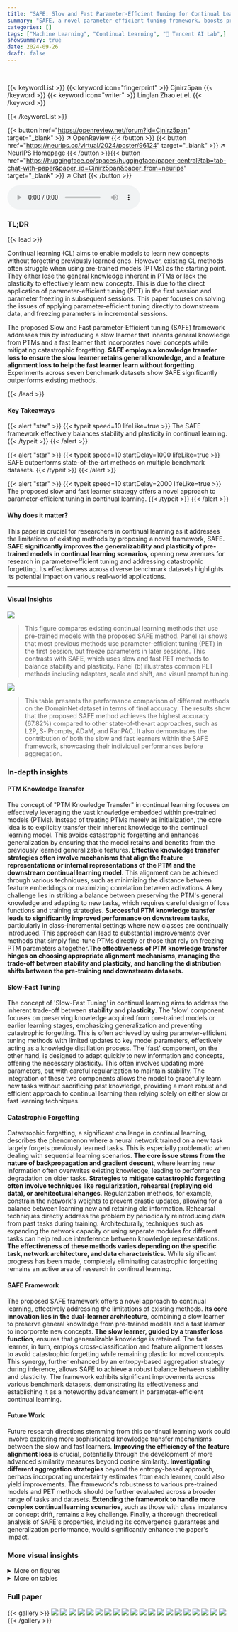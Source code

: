 ```yaml
---
title: "SAFE: Slow and Fast Parameter-Efﬁcient Tuning for Continual Learning with Pre-Trained Models"
summary: "SAFE, a novel parameter-efficient tuning framework, boosts pre-trained model performance in continual learning by balancing model stability and plasticity through slow and fast learning stages, signif..."
categories: []
tags: ["Machine Learning", "Continual Learning", "🏢 Tencent AI Lab",]
showSummary: true
date: 2024-09-26
draft: false
---
```


<br>

{{< keywordList >}}
{{< keyword icon="fingerprint" >}} Cjnirz5pan {{< /keyword >}}
{{< keyword icon="writer" >}} Linglan Zhao et el. {{< /keyword >}}
 
{{< /keywordList >}}

{{< button href="https://openreview.net/forum?id=Cjnirz5pan" target="_blank" >}}
↗ OpenReview
{{< /button >}}
{{< button href="https://neurips.cc/virtual/2024/poster/96124" target="_blank" >}}
↗ NeurIPS Homepage
{{< /button >}}{{< button href="https://huggingface.co/spaces/huggingface/paper-central?tab=tab-chat-with-paper&paper_id=Cjnirz5pan&paper_from=neurips" target="_blank" >}}
↗ Chat
{{< /button >}}



<audio controls>
    <source src="https://ai-paper-reviewer.com/Cjnirz5pan/podcast.wav" type="audio/wav">
    Your browser does not support the audio element.
</audio>


### TL;DR


{{< lead >}}

Continual learning (CL) aims to enable models to learn new concepts without forgetting previously learned ones.  However, existing CL methods often struggle when using pre-trained models (PTMs) as the starting point.  They either lose the general knowledge inherent in PTMs or lack the plasticity to effectively learn new concepts. This is due to the direct application of parameter-efficient tuning (PET) in the first session and parameter freezing in subsequent sessions. This paper focuses on solving the issues of applying parameter-efficient tuning directly to downstream data, and freezing parameters in incremental sessions.

The proposed Slow and Fast parameter-Efficient tuning (SAFE) framework addresses this by introducing a slow learner that inherits general knowledge from PTMs and a fast learner that incorporates novel concepts while mitigating catastrophic forgetting.  **SAFE employs a knowledge transfer loss to ensure the slow learner retains general knowledge, and a feature alignment loss to help the fast learner learn without forgetting.**  Experiments across seven benchmark datasets show SAFE significantly outperforms existing methods.

{{< /lead >}}


#### Key Takeaways

{{< alert "star" >}}
{{< typeit speed=10 lifeLike=true >}} The SAFE framework effectively balances stability and plasticity in continual learning. {{< /typeit >}}
{{< /alert >}}

{{< alert "star" >}}
{{< typeit speed=10 startDelay=1000 lifeLike=true >}} SAFE outperforms state-of-the-art methods on multiple benchmark datasets. {{< /typeit >}}
{{< /alert >}}

{{< alert "star" >}}
{{< typeit speed=10 startDelay=2000 lifeLike=true >}} The proposed slow and fast learner strategy offers a novel approach to parameter-efficient tuning in continual learning. {{< /typeit >}}
{{< /alert >}}

#### Why does it matter?
This paper is crucial for researchers in continual learning as it addresses the limitations of existing methods by proposing a novel framework, SAFE.  **SAFE significantly improves the generalizability and plasticity of pre-trained models in continual learning scenarios**, opening new avenues for research in parameter-efficient tuning and addressing catastrophic forgetting. Its effectiveness across diverse benchmark datasets highlights its potential impact on various real-world applications.

------
#### Visual Insights



![](https://ai-paper-reviewer.com/Cjnirz5pan/figures_1_1.jpg)

> This figure compares existing continual learning methods that use pre-trained models with the proposed SAFE method.  Panel (a) shows that most previous methods use parameter-efficient tuning (PET) in the first session, but freeze parameters in later sessions.  This contrasts with SAFE, which uses slow and fast PET methods to balance stability and plasticity. Panel (b) illustrates common PET methods including adapters, scale and shift, and visual prompt tuning.





![](https://ai-paper-reviewer.com/Cjnirz5pan/tables_6_1.jpg)

> This table presents the performance comparison of different methods on the DomainNet dataset in terms of final accuracy.  The results show that the proposed SAFE method achieves the highest accuracy (67.82%) compared to other state-of-the-art approaches, such as L2P, S-iPrompts, ADaM, and RanPAC.  It also demonstrates the contribution of both the slow and fast learners within the SAFE framework, showcasing their individual performances before aggregation.





### In-depth insights


#### PTM Knowledge Transfer
The concept of "PTM Knowledge Transfer" in continual learning focuses on effectively leveraging the vast knowledge embedded within pre-trained models (PTMs).  Instead of treating PTMs merely as initialization, the core idea is to explicitly transfer their inherent knowledge to the continual learning model. This avoids catastrophic forgetting and enhances generalization by ensuring that the model retains and benefits from the previously learned generalizable features.  **Effective knowledge transfer strategies often involve mechanisms that align the feature representations or internal representations of the PTM and the downstream continual learning model.** This alignment can be achieved through various techniques, such as minimizing the distance between feature embeddings or maximizing correlation between activations.  A key challenge lies in striking a balance between preserving the PTM's general knowledge and adapting to new tasks, which requires careful design of loss functions and training strategies.  **Successful PTM knowledge transfer leads to significantly improved performance on downstream tasks**, particularly in class-incremental settings where new classes are continually introduced.  This approach can lead to substantial improvements over methods that simply fine-tune PTMs directly or those that rely on freezing PTM parameters altogether.**The effectiveness of PTM knowledge transfer hinges on choosing appropriate alignment mechanisms, managing the trade-off between stability and plasticity, and handling the distribution shifts between the pre-training and downstream datasets.**

#### Slow-Fast Tuning
The concept of 'Slow-Fast Tuning' in continual learning aims to address the inherent trade-off between **stability** and **plasticity**.  The 'slow' component focuses on preserving knowledge acquired from pre-trained models or earlier learning stages, emphasizing generalization and preventing catastrophic forgetting. This is often achieved by using parameter-efficient tuning methods with limited updates to key model parameters, effectively acting as a knowledge distillation process. The 'fast' component, on the other hand, is designed to adapt quickly to new information and concepts, offering the necessary plasticity. This often involves updating more parameters, but with careful regularization to maintain stability. The integration of these two components allows the model to gracefully learn new tasks without sacrificing past knowledge, providing a more robust and efficient approach to continual learning than relying solely on either slow or fast learning techniques.

#### Catastrophic Forgetting
Catastrophic forgetting, a significant challenge in continual learning, describes the phenomenon where a neural network trained on a new task largely forgets previously learned tasks.  This is especially problematic when dealing with sequential learning scenarios.  **The core issue stems from the nature of backpropagation and gradient descent**, where learning new information often overwrites existing knowledge, leading to performance degradation on older tasks.  **Strategies to mitigate catastrophic forgetting often involve techniques like regularization, rehearsal (replaying old data), or architectural changes**. Regularization methods, for example, constrain the network's weights to prevent drastic updates, allowing for a balance between learning new and retaining old information.  Rehearsal techniques directly address the problem by periodically reintroducing data from past tasks during training. Architecturally, techniques such as expanding the network capacity or using separate modules for different tasks can help reduce interference between knowledge representations. **The effectiveness of these methods varies depending on the specific task, network architecture, and data characteristics.** While significant progress has been made, completely eliminating catastrophic forgetting remains an active area of research in continual learning.

#### SAFE Framework
The proposed SAFE framework offers a novel approach to continual learning, effectively addressing the limitations of existing methods.  **Its core innovation lies in the dual-learner architecture**, combining a slow learner to preserve general knowledge from pre-trained models and a fast learner to incorporate new concepts. **The slow learner, guided by a transfer loss function**, ensures that generalizable knowledge is retained.  The fast learner, in turn, employs cross-classification and feature alignment losses to avoid catastrophic forgetting while remaining plastic for novel concepts.  This synergy, further enhanced by an entropy-based aggregation strategy during inference, allows SAFE to achieve a robust balance between stability and plasticity. The framework exhibits significant improvements across various benchmark datasets, demonstrating its effectiveness and establishing it as a noteworthy advancement in parameter-efficient continual learning.

#### Future Work
Future research directions stemming from this continual learning work could involve exploring more sophisticated knowledge transfer mechanisms between the slow and fast learners.  **Improving the efficiency of the feature alignment loss** is crucial, potentially through the development of more advanced similarity measures beyond cosine similarity.  **Investigating different aggregation strategies** beyond the entropy-based approach, perhaps incorporating uncertainty estimates from each learner, could also yield improvements.  The framework's robustness to various pre-trained models and PET methods should be further evaluated across a broader range of tasks and datasets.  **Extending the framework to handle more complex continual learning scenarios**, such as those with class imbalance or concept drift, remains a key challenge. Finally, a thorough theoretical analysis of SAFE's properties, including its convergence guarantees and generalization performance, would significantly enhance the paper's impact.


### More visual insights

<details>
<summary>More on figures
</summary>


![](https://ai-paper-reviewer.com/Cjnirz5pan/figures_3_1.jpg)

> This figure illustrates the SAFE framework for continual learning.  The left side shows the training process.  In the first session (t=1), knowledge is transferred from the pre-trained model (PTM) to the slow learner (S-PET) which is then frozen. Subsequent sessions (t>1) involve a fast learner (F-PET) that is guided by the slow learner to learn new concepts while preventing catastrophic forgetting. The right side shows the inference process, where an entropy-based aggregation strategy combines the predictions of the slow and fast learners for robust results.


![](https://ai-paper-reviewer.com/Cjnirz5pan/figures_7_1.jpg)

> This figure visualizes the embedding space of five unseen classes and five seen classes using t-SNE after the first session adaptation. It compares the baseline method with the proposed method (ours) showing that the embedding space of the slow learner in the proposed method exhibits distinct separation between seen and unseen classes, illustrating the successful integration of generalization capabilities from the PTM into the slow learner.


![](https://ai-paper-reviewer.com/Cjnirz5pan/figures_8_1.jpg)

> This figure validates the necessity of using an aggregation strategy that combines the predictions from both the slow and fast learners.  It shows the classification accuracy for different class ranges (00-19, 20-39, etc.) on the ImageNet-R (IN-R) dataset across different training sessions. The results demonstrate that the aggregation method outperforms using only the slow learner or the fast learner, highlighting the complementary strengths of both learners for robust performance.


![](https://ai-paper-reviewer.com/Cjnirz5pan/figures_8_2.jpg)

> This figure visualizes how the entropy-based aggregation dynamically balances the contributions of the slow and fast learners during inference on the ImageNet-R dataset. The x-axis represents class indices grouped into ranges, while the y-axis shows the average aggregation weights assigned to each learner for those classes.  The plot reveals that the slow learner has higher weights for older classes (0-119), reflecting its superior performance on previously seen data, while the fast learner receives stronger weights for newer classes (120-199), indicating its better ability to adapt to recently introduced concepts. This dynamic allocation of weights highlights the complementary strengths of the two learners.


![](https://ai-paper-reviewer.com/Cjnirz5pan/figures_9_1.jpg)

> This figure compares the memory usage (parameter size) and final accuracy of different continual learning methods (ADAM, RanPAC, Ours (SAFE), SSIAT, CODAPrompt, EASE).  It demonstrates that SAFE achieves comparable or better performance than other methods while using a similar or even smaller parameter size.  This highlights SAFE's efficiency in terms of resource usage.


![](https://ai-paper-reviewer.com/Cjnirz5pan/figures_16_1.jpg)

> This figure visualizes the effectiveness of the slow learner by comparing the t-SNE embeddings of five unseen classes and five seen classes, after the first session adaptation. It shows a clear separation between seen and unseen classes in the slow learner's embedding space, demonstrating successful knowledge transfer from the PTM and improved generalization ability.


![](https://ai-paper-reviewer.com/Cjnirz5pan/figures_17_1.jpg)

> This figure shows a visualization of the seven benchmark datasets used in the paper: CIFAR100, CUB200, ImageNet-A, Omnibenchmark, ImageNet-R, DomainNet, and VTAB. Each dataset is represented by a grid of images, showcasing the variety of visual data included in each dataset. This visualization helps demonstrate the diversity and complexity of the datasets, highlighting the differences in image content, style, and quality.  The datasets cover a wide range of image types and visual characteristics, making them suitable for evaluating the continual learning capabilities of different models.


</details>




<details>
<summary>More on tables
</summary>


![](https://ai-paper-reviewer.com/Cjnirz5pan/tables_7_1.jpg)
> This table compares the performance of different continual learning methods on six benchmark datasets.  The 'Replay' column indicates whether the method uses data replay or not. Each subsequent column shows the final accuracy achieved by each method on a specific dataset (CIFAR, IN-R, IN-A, CUB, OB, VTAB). The final column provides the average accuracy across all six datasets.  This allows for a comprehensive comparison of the methods, considering both their individual performance on different datasets and their overall average performance.  It highlights the relative strengths and weaknesses of each approach.

![](https://ai-paper-reviewer.com/Cjnirz5pan/tables_7_2.jpg)
> This table presents the ablation study results on the ImageNet-A dataset.  It shows the impact of including the slow learner, the fast learner, and both learners (SAFE) on the final and average accuracy. The baseline represents the result without any of these components. This helps to understand the contribution of each component to the overall performance improvement.

![](https://ai-paper-reviewer.com/Cjnirz5pan/tables_7_3.jpg)
> This table presents the results of an ablation study on different aggregation strategies for combining the predictions of the slow and fast learners in the SAFE framework.  The methods compared are: simple feature concatenation, logits addition, logits maximization, and the proposed entropy-based aggregation. The table shows the final and average accuracy on the ImageNet-A dataset for each method. The results demonstrate that the entropy-based aggregation approach yields the best performance.

![](https://ai-paper-reviewer.com/Cjnirz5pan/tables_8_1.jpg)
> This table presents the ablation study results for the slow learner component of the SAFE framework.  It shows the impact on the final and average accuracy metrics when different variations of the slow learner are used.  The baseline represents the performance without the slow learner. The other rows show the results of adding Feature Alignment (FA), Logits Alignment (LA), Second-order Statistics Alignment (SSA), and the proposed Slow Learner method (Baseline + Lslow). The last row shows a significant improvement in accuracy, highlighting the effectiveness of the slow learner component.

![](https://ai-paper-reviewer.com/Cjnirz5pan/tables_8_2.jpg)
> This table presents the results of ablation experiments conducted on the fast learner component of the SAFE framework. It shows the impact of using different loss functions (Ls↔f, Lcos) on the model's performance (final and average accuracy) on a specific dataset, by comparing a baseline against different configurations.  The results highlight the importance of using both Ls↔f and Lcos for optimal performance.

![](https://ai-paper-reviewer.com/Cjnirz5pan/tables_15_1.jpg)
> This table presents a comparison of different continual learning methods across six datasets.  It shows the final accuracy achieved by each method on each dataset, as well as the average accuracy across all datasets.  The table also indicates whether each method used data replay or not.

![](https://ai-paper-reviewer.com/Cjnirz5pan/tables_16_1.jpg)
> This ablation study investigates the effect of the hyperparameter λcos on the performance of the fast learner.  The table shows that varying λcos impacts the final accuracy of the fast learner on the ImageNet-A dataset, with the optimal value appearing to be around 50.

![](https://ai-paper-reviewer.com/Cjnirz5pan/tables_16_2.jpg)
> This table shows the ablation study of the hyperparameter γ used in the entropy-based aggregation of the slow and fast learners' predictions in the SAFE framework. The results demonstrate the impact of different values of γ on the final accuracy of the model on the ImageNet-A dataset.  The optimal value of γ = 1 yields the best overall performance, which is highlighted in bold.

![](https://ai-paper-reviewer.com/Cjnirz5pan/tables_16_3.jpg)
> This table presents the ablation study of different teacher models used for guiding the fast learner in the SAFE framework.  It compares the final and average accuracy results achieved when using no teacher, the pre-trained model (PTM), the fast learner from the previous session (t-1), and the slow learner as the teacher.  The results demonstrate the superior performance of the slow learner as a teacher model.

</details>




### Full paper

{{< gallery >}}
<img src="https://ai-paper-reviewer.com/Cjnirz5pan/1.png" class="grid-w50 md:grid-w33 xl:grid-w25" />
<img src="https://ai-paper-reviewer.com/Cjnirz5pan/2.png" class="grid-w50 md:grid-w33 xl:grid-w25" />
<img src="https://ai-paper-reviewer.com/Cjnirz5pan/3.png" class="grid-w50 md:grid-w33 xl:grid-w25" />
<img src="https://ai-paper-reviewer.com/Cjnirz5pan/4.png" class="grid-w50 md:grid-w33 xl:grid-w25" />
<img src="https://ai-paper-reviewer.com/Cjnirz5pan/5.png" class="grid-w50 md:grid-w33 xl:grid-w25" />
<img src="https://ai-paper-reviewer.com/Cjnirz5pan/6.png" class="grid-w50 md:grid-w33 xl:grid-w25" />
<img src="https://ai-paper-reviewer.com/Cjnirz5pan/7.png" class="grid-w50 md:grid-w33 xl:grid-w25" />
<img src="https://ai-paper-reviewer.com/Cjnirz5pan/8.png" class="grid-w50 md:grid-w33 xl:grid-w25" />
<img src="https://ai-paper-reviewer.com/Cjnirz5pan/9.png" class="grid-w50 md:grid-w33 xl:grid-w25" />
<img src="https://ai-paper-reviewer.com/Cjnirz5pan/10.png" class="grid-w50 md:grid-w33 xl:grid-w25" />
<img src="https://ai-paper-reviewer.com/Cjnirz5pan/11.png" class="grid-w50 md:grid-w33 xl:grid-w25" />
<img src="https://ai-paper-reviewer.com/Cjnirz5pan/12.png" class="grid-w50 md:grid-w33 xl:grid-w25" />
<img src="https://ai-paper-reviewer.com/Cjnirz5pan/13.png" class="grid-w50 md:grid-w33 xl:grid-w25" />
<img src="https://ai-paper-reviewer.com/Cjnirz5pan/14.png" class="grid-w50 md:grid-w33 xl:grid-w25" />
<img src="https://ai-paper-reviewer.com/Cjnirz5pan/15.png" class="grid-w50 md:grid-w33 xl:grid-w25" />
<img src="https://ai-paper-reviewer.com/Cjnirz5pan/16.png" class="grid-w50 md:grid-w33 xl:grid-w25" />
<img src="https://ai-paper-reviewer.com/Cjnirz5pan/17.png" class="grid-w50 md:grid-w33 xl:grid-w25" />
<img src="https://ai-paper-reviewer.com/Cjnirz5pan/18.png" class="grid-w50 md:grid-w33 xl:grid-w25" />
<img src="https://ai-paper-reviewer.com/Cjnirz5pan/19.png" class="grid-w50 md:grid-w33 xl:grid-w25" />
<img src="https://ai-paper-reviewer.com/Cjnirz5pan/20.png" class="grid-w50 md:grid-w33 xl:grid-w25" />
{{< /gallery >}}